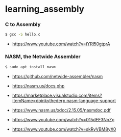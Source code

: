 # learning_assembly

### C to Assembly

```bash
$ gcc -S hello.c
```

- https://www.youtube.com/watch?v=iYRl50gtprA

### NASM, the Netwide Assembler

```bash
$ sudo apt install nasm
```

- https://github.com/netwide-assembler/nasm
- https://nasm.us/docs.php
- https://marketplace.visualstudio.com/items?itemName=doinkythederp.nasm-language-support
- https://www.nasm.us/xdoc/2.15.05/nasmdoc.pdf

- https://www.youtube.com/watch?v=015dEE3NnZg
- https://www.youtube.com/watch?v=skRyVBM8yX0
